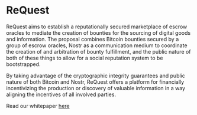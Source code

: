 # ReQuest
ReQuest aims to establish a reputationally secured marketplace of escrow oracles to mediate the creation of bounties for the sourcing of digital goods and information. The proposal combines Bitcoin bounties secured by a group of escrow oracles, Nostr as a communication medium to coordinate the creation of and arbitration of bounty fulfillment, and the public nature of both of these things to allow for a social reputation system to be bootstrapped. 

By taking advantage of the cryptographic integrity guarantees and public nature of both Bitcoin and Nostr, ReQuest offers a platform for financially incentivizing the production or discovery of valuable information in a way aligning the incentives of all involved parties. 

Read our whitepaper [here](https://github.com/4de67a207019fd4d855ef0a188b4519c/ReQuest/blob/main/ReQuest%20-%20A%20Bitcoin-native%20Bounty%20Mechanism%20for%20Coveted%20Data.pdf)
